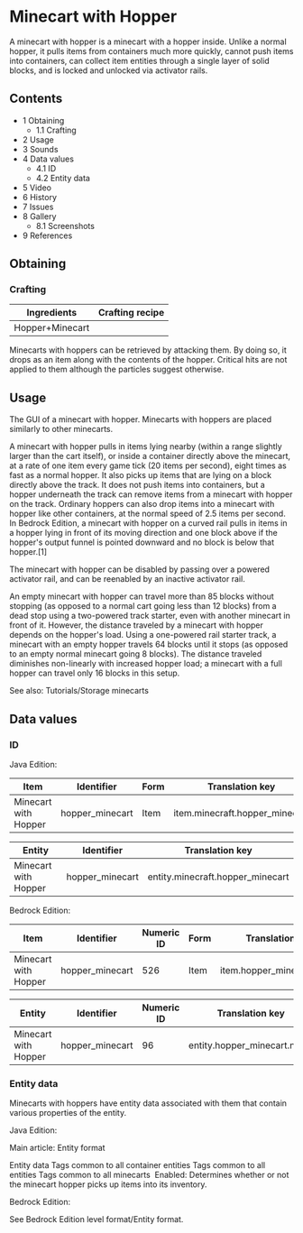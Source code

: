 # Minecart with Hopper
A minecart with hopper is a minecart with a hopper inside. Unlike a normal hopper, it pulls items from containers much more quickly, cannot push items into containers, can collect item entities through a single layer of solid blocks, and is locked and unlocked via activator rails.

## Contents
- 1 Obtaining
	- 1.1 Crafting
- 2 Usage
- 3 Sounds
- 4 Data values
	- 4.1 ID
	- 4.2 Entity data
- 5 Video
- 6 History
- 7 Issues
- 8 Gallery
	- 8.1 Screenshots
- 9 References

## Obtaining
### Crafting
| Ingredients     | Crafting recipe |
|-----------------|-----------------|
| Hopper+Minecart |                 |

Minecarts with hoppers can be retrieved by attacking them. By doing so, it drops as an item along with the contents of the hopper. Critical hits are not applied to them although the particles suggest otherwise.

## Usage
The GUI of a minecart with hopper.
Minecarts with hoppers are placed similarly to other minecarts.

A minecart with hopper pulls in items lying nearby (within a range slightly larger than the cart itself), or inside a container directly above the minecart, at a rate of one item every game tick (20 items per second), eight times as fast as a normal hopper. It also picks up items that are lying on a block directly above the track. It does not push items into containers, but a hopper underneath the track can remove items from a minecart with hopper on the track. Ordinary hoppers can also drop items into a minecart with hopper like other containers, at the normal speed of 2.5 items per second. In Bedrock Edition, a minecart with hopper on a curved rail pulls in items in a hopper lying in front of its moving direction and one block above if the hopper's output funnel is pointed downward and no block is below that hopper.[1]

The minecart with hopper can be disabled by passing over a powered activator rail, and can be reenabled by an inactive activator rail.

An empty minecart with hopper can travel more than 85 blocks without stopping (as opposed to a normal cart going less than 12 blocks) from a dead stop using a two-powered track starter, even with another minecart in front of it. However, the distance traveled by a minecart with hopper depends on the hopper's load. Using a one-powered rail starter track, a minecart with an empty hopper travels 64 blocks until it stops (as opposed to an empty normal minecart going 8 blocks). The distance traveled diminishes non-linearly with increased hopper load; a minecart with a full hopper can travel only 16 blocks in this setup.

See also: Tutorials/Storage minecarts

## Data values
### ID
Java Edition:

| Item                 | Identifier      | Form | Translation key                |
|----------------------|-----------------|------|--------------------------------|
| Minecart with Hopper | hopper_minecart | Item | item.minecraft.hopper_minecart |

| Entity               | Identifier      | Translation key                  |
|----------------------|-----------------|----------------------------------|
| Minecart with Hopper | hopper_minecart | entity.minecraft.hopper_minecart |

Bedrock Edition:

| Item                 | Identifier      | Numeric ID | Form | Translation key           |
|----------------------|-----------------|------------|------|---------------------------|
| Minecart with Hopper | hopper_minecart | 526        | Item | item.hopper_minecart.name |

| Entity               | Identifier      | Numeric ID | Translation key             |
|----------------------|-----------------|------------|-----------------------------|
| Minecart with Hopper | hopper_minecart | 96         | entity.hopper_minecart.name |

### Entity data
Minecarts with hoppers have entity data associated with them that contain various properties of the entity.

Java Edition:

Main article: Entity format

 Entity data
Tags common to all container entities
Tags common to all entities
Tags common to all minecarts
 Enabled: Determines whether or not the minecart hopper picks up items into its inventory.

Bedrock Edition:

See Bedrock Edition level format/Entity format.
